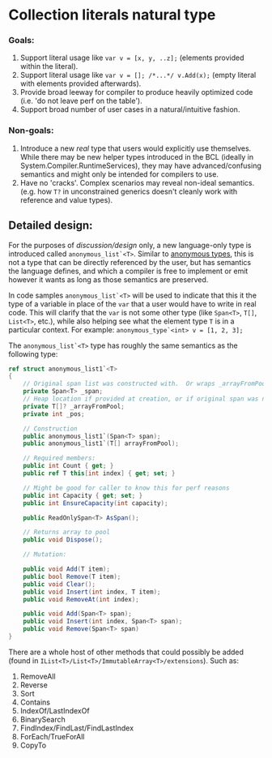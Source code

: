 # Collection literals natural type


### Goals:

1. Support literal usage like `var v = [x, y, ..z];` (elements provided within the literal).
1. Support literal usage like `var v = []; /*...*/ v.Add(x);` (empty literal with elements provided afterwards).
1. Provide broad leeway for compiler to produce heavily optimized code (i.e. 'do not leave perf on the table').
1. Support broad number of user cases in a natural/intuitive fashion.

### Non-goals:

1. Introduce a new *real* type that users would explicitly use themselves.  While there may be new helper types introduced in the BCL (ideally in System.Compiler.RuntimeServices), they may have advanced/confusing semantics and might only be intended for compilers to use. 
1. Have no 'cracks'.  Complex scenarios may reveal non-ideal semantics.  (e.g. how `T?` in unconstrained generics doesn't cleanly work with reference and value types).

## Detailed design:

For the purposes of *discussion/design* only, a new language-only type is introduced called ``anonymous_list`<T>``.  Similar to [anonymous types](https://github.com/dotnet/csharpstandard/blob/standard-v6/standard/expressions.md#117157-anonymous-object-creation-expressions), this is not a type that can be directly referenced by the user, but has semantics the language defines, and which a compiler is free to implement or emit however it wants as long as those semantics are preserved.

In code samples ``anonymous_list`<T>`` will be used to indicate that this it the type of a variable in place of the `var` that a user would have to write in real code.  This will clarify that the `var` is not some other type (like `Span<T>`, `T[]`, `List<T>`, etc.), while also helping see what the element type `T` is in a particular context.  For example: ``anonymous_type`<int> v = [1, 2, 3];``

The ``anonymous_list`<T>`` type has roughly the same semantics as the following type:

```c#
ref struct anonymous_list1`<T>
{
    // Original span list was constructed with.  Or wraps _arrayFromPool if that is present.
    private Span<T> _span;
    // Heap location if provided at creation, or if original span was not large enough
    private T[]? _arrayFromPool;
    private int _pos;

    // Construction
    public anonymous_list1`(Span<T> span);
    public anonymous_list1`(T[] arrayFromPool);

    // Required members:
    public int Count { get; }
    public ref T this[int index] { get; set; }

    // Might be good for caller to know this for perf reasons
    public int Capacity { get; set; }
    public int EnsureCapacity(int capacity);

    public ReadOnlySpan<T> AsSpan();

    // Returns array to pool
    public void Dispose();

    // Mutation:

    public void Add(T item);
    public bool Remove(T item);
    public void Clear();
    public void Insert(int index, T item);
    public void RemoveAt(int index);

    public void Add(Span<T> span);
    public void Insert(int index, Span<T> span);
    public void Remove(Span<T> span)
}
```

There are a whole host of other methods that could possibly be added (found in `IList<T>/List<T>/ImmutableArray<T>/extensions`). Such as:

1. RemoveAll
1. Reverse
1. Sort
1. Contains
1. IndexOf/LastIndexOf
1. BinarySearch
1. FindIndex/FindLast/FindLastIndex
1. ForEach/TrueForAll
1. CopyTo
